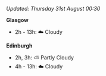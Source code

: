 *Updated: Thursday 31st August 00:30*

**Glasgow**

* 2h - 13h: :cloud: Cloudy

**Edinburgh**

* 2h, 3h: :partly_sunny: Partly Cloudy
* 4h - 13h: :cloud: Cloudy
